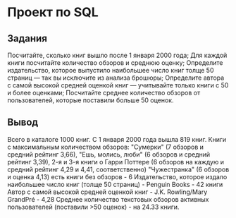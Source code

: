 # Проект по SQL

## Задания
Посчитайте, сколько книг вышло после 1 января 2000 года;
Для каждой книги посчитайте количество обзоров и среднюю оценку;
Определите издательство, которое выпустило наибольшее число книг толще 50 страниц — так вы исключите из анализа брошюры;
Определите автора с самой высокой средней оценкой книг — учитывайте только книги с 50 и более оценками;
Посчитайте среднее количество обзоров от пользователей, которые поставили больше 50 оценок.

## Вывод
Всего в каталоге 1000 книг.
С 1 января 2000 года вышла 819 книг.
Книги с максимальным количеством обзоров:
"Сумерки" (7 обзоров и средний рейтинг 3,66),
"Ешь, молись, люби" (6 обзоров и средний рейтинг 3,39),
2-я и 3-я книги о Гарри Поттере (6 обзоров на каждую и средний рейтинг 4,29 и 4,41, соответственно)
"Чужестранка" (6 обзоров и оценка 4,13)
есть книги без обзоров - 6
Издательство, которое издало наибольшее число книг (толще 50 страниц) - Penguin Books - 42 книги
Автор с самой высокой средней оценкой книг - J.K. Rowling/Mary GrandPré - 4,28
Среднее количество текстовых обзоров активных пользователей (поставили >50 оценок) - на 24.33 книги.
